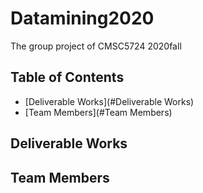 # Datamining2020
The group project of CMSC5724 2020fall

## Table of Contents

- [Deliverable Works](#Deliverable Works)
- [Team Members](#Team Members)

## Deliverable Works

## Team Members

